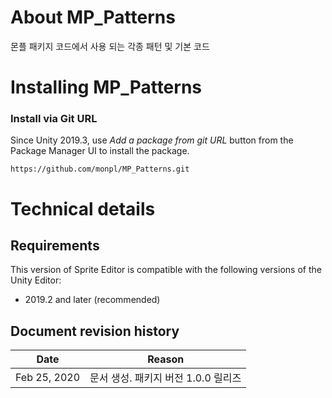 # About MP_Patterns

몬플 패키지 코드에서 사용 되는 각종 패턴 및 기본 코드

# Installing MP_Patterns

### Install via Git URL

Since Unity 2019.3, use *Add a package from git URL* button from the Package Manager UI to install the package.

```
https://github.com/monpl/MP_Patterns.git
```

# Technical details

## Requirements

This version of Sprite Editor is compatible with the following versions of the Unity Editor:

* 2019.2 and later (recommended)

## Document revision history

|Date|Reason|
|---|---|
|Feb 25, 2020|문서 생성. 패키지 버전 1.0.0 릴리즈|
